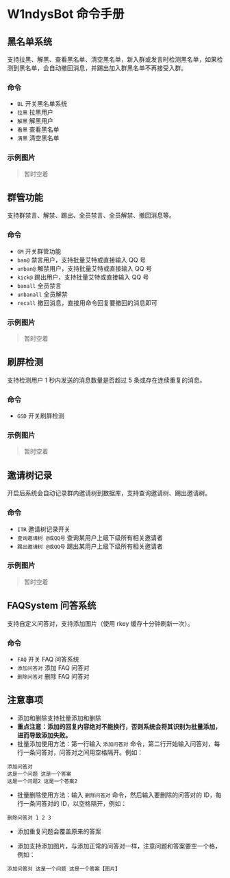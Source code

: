 # W1ndysBot 命令手册

## 黑名单系统

支持拉黑、解黑、查看黑名单、清空黑名单，新入群或发言时检测黑名单，如果检测到黑名单，会自动撤回消息，并踢出加入群黑名单不再接受入群。

### 命令

- `BL` 开关黑名单系统
- `拉黑` 拉黑用户
- `解黑` 解黑用户
- `看黑` 查看黑名单
- `清黑` 清空黑名单

### 示例图片

> 暂时空着

## 群管功能

支持群禁言、解禁、踢出、全员禁言、全员解禁、撤回消息等。

### 命令

- `GM` 开关群管功能
- `ban@` 禁言用户，支持批量艾特或直接输入 QQ 号
- `unban@` 解禁用户，支持批量艾特或直接输入 QQ 号
- `kick@` 踢出用户，支持批量艾特或直接输入 QQ 号
- `banall` 全员禁言
- `unbanall` 全员解禁
- `recall` 撤回消息，直接用命令回复要撤回的消息即可

### 示例图片

> 暂时空着

## 刷屏检测

支持检测用户 1 秒内发送的消息数量是否超过 5 条或存在连续重复的消息。

### 命令

- `GSD` 开关刷屏检测

### 示例图片

> 暂时空着

## 邀请树记录

开启后系统会自动记录群内邀请树到数据库，支持查询邀请树、踢出邀请树。

### 命令

- `ITR` 邀请树记录开关
- `查询邀请树 @或QQ号` 查询某用户上级下级所有相关邀请者
- `踢出邀请树 @或QQ号` 踢出某用户上级下级所有相关邀请者

### 示例图片

> 暂时空着

## FAQSystem 问答系统

支持自定义问答对，支持添加图片（使用 rkey 缓存十分钟刷新一次）。

### 命令

- `FAQ` 开关 FAQ 问答系统
- `添加问答对` 添加 FAQ 问答对
- `删除问答对` 删除 FAQ 问答对

## 注意事项

- 添加和删除支持批量添加和删除
- **重点注意：添加的回复内容绝对不能换行，否则系统会将其识别为批量添加，进而导致添加失败。**
- 批量添加使用方法：第一行输入 `添加问答对` 命令，第二行开始输入问答对，每行一条问答对，问答对之间用空格隔开。例如：

```
添加问答对
这是一个问题 这是一个答案
这是一个问题2 这是一个答案2
```

- 批量删除使用方法：输入 `删除问答对` 命令，然后输入要删除的问答对的 ID，每行一条问答对的 ID，以空格隔开，例如：

```
删除问答对 1 2 3
```

- 添加重复问题会覆盖原来的答案

- 添加支持添加图片，与添加正常的问答对一样，注意问题和答案要空一个格，例如：

```
添加问答对 这是一个问题 这是一个答案【图片】
```
